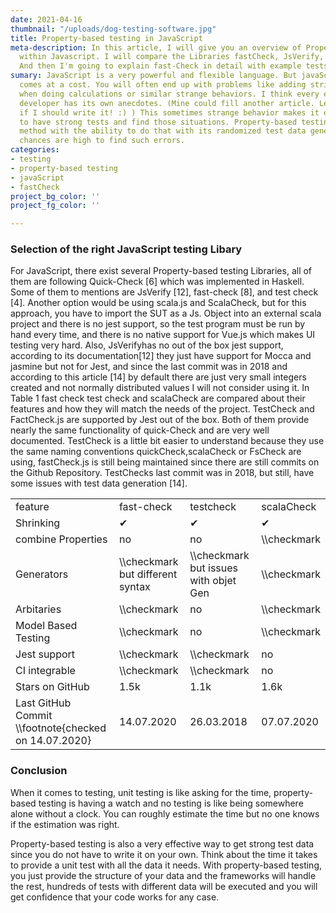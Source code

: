 ```yaml
---
date: 2021-04-16
thumbnail: "/uploads/dog-testing-software.jpg"
title: Property-based testing in JavaScript
meta-description: In this article, I will give you an overview of Property-based testing
  within Javascript. I will compare the Libraries fastCheck, JsVerify, and test-Check.
  And then I'm going to explain fast-Check in detail with example tests.
sumary: JavaScript is a very powerful and flexible language. But javaScripts flexibility
  comes at a cost. You will often end up with problems like adding strings to numbers
  when doing calculations or similar strange behaviors. I think every experienced
  developer has its own anecdotes. (Mine could fill another article. Leave me an eMail
  if I should write it! :) ) This sometimes strange behavior makes it even more important
  to have strong tests and find those situations. Property-based testing is a testing
  method with the ability to do that with its randomized test data generation you\`re
  chances are high to find such errors.
categories:
- testing
- property-based testing
- javaScript
- fastCheck
project_bg_color: ''
project_fg_color: ''

---
```

### Selection of the right JavaScript testing Libary

For JavaScript, there exist several Property-based testing Libraries, all of them are following Quick-Check \[6\] which was implemented in Haskell. Some of them to mentions are JsVerify \[12\], fast-check \[8\], and test check \[4\]. Another option would be using scala.js and ScalaCheck, but for this approach, you have to import the SUT as a Js. Object into an external scala project and there is no jest support, so the test program must be run by hand every time, and there is no native support for Vue.js which makes UI testing very hard. Also, JsVerifyhas no out of the box jest support, according to its documentation\[12\] they just have support for Mocca and jasmine but not for Jest, and since the last commit was in 2018 and according to this article \[14\] by default there are just very small integers created and not normally distributed values I will not consider using it. In Table 1 fast check test check and scalaCheck are compared about their features and how they will match the needs of the project. TestCheck and FactCheck.js are supported by Jest out of the box. Both of them provide nearly the same functionality of quick-Check and are very well documented. TestCheck is a little bit easier to understand because they use the same naming conventions quickCheck,scalaCheck or FsCheck are using, fastCheck.js is still being maintained since there are still commits on the Github Repository. TestChecks last commit was in 2018, but still, have some issues with test data generation \[14\].

<table>
<tr>
<td>feature</td>
<td>fast-check</td>
<td>testcheck</td>
<td>scalaCheck</td>
</tr>
<tr>
<td>Shrinking</td>
<td>	&#10004;</td>
<td>&#10004;</td>
<td>&#10004;</td>
</tr>
<tr>
<td>combine Properties</td>
<td>no</td>
<td>no</td>
<td>\\checkmark</td>
</tr>
<tr>
<td>Generators</td>
<td>\\checkmark but different syntax</td>
<td>\\checkmark but issues with objet Gen</td>
<td>\\checkmark</td>
</tr>
<tr>
<td>Arbitaries</td>
<td>\\checkmark</td>
<td>no</td>
<td>\\checkmark</td>
</tr>
<tr>
<td>Model Based Testing</td>
<td>\\checkmark</td>
<td>no</td>
<td>\\checkmark</td>
</tr>
<tr>
<td>Jest support</td>
<td>\\checkmark</td>
<td>\\checkmark</td>
<td>no</td>
</tr>
<tr>
<td>CI integrable</td>
<td>\\checkmark</td>
<td>\\checkmark</td>
<td>no</td>
</tr>
<tr>
<td>Stars on GitHub</td>
<td>1.5k</td>
<td>1.1k</td>
<td>1.6k</td>
</tr>
<tr>
<td>Last GitHub Commit \\footnote{checked on 14.07.2020}</td>
<td>14.07.2020</td>
<td>26.03.2018</td>
<td>07.07.2020</td>
</tr>
</table>

### Conclusion

When it comes to testing, unit testing is like asking for the time, property-based testing is having a watch and no testing is like being somewhere alone without a clock. You can roughly estimate the time but no one knows if the estimation was right.

Property-based testing is also a very effective way to get strong test data since you do not have to write it on your own. Think about the time it takes to provide a unit test with all the data it needs. With property-based testing, you just provide the structure of your data and the frameworks will handle the rest, hundreds of tests with different data will be executed and you will get confidence that your code works for any case.